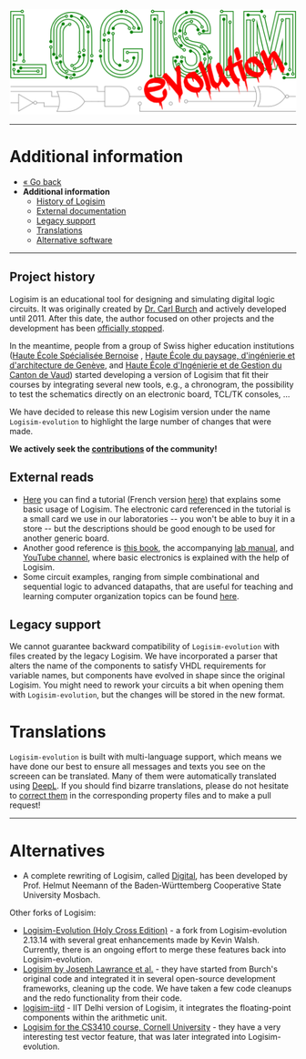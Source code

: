 [![Logisim-evolution](../artwork/logisim-evolution-logo.svg)](https://github.com/logisim-evolution/logisim-evolution)

---

# Additional information #

* [« Go back](../README.md)
* **Additional information**
  * [History of Logisim](#project-history)
  * [External documentation](#external-reads)
  * [Legacy support](#legacy-support)
  * [Translations](#translations)
  * [Alternative software](#alternatives)

---

## Project history ##

Logisim is an educational tool for designing and simulating digital logic circuits. It was originally created
by [Dr. Carl Burch](http://www.cburch.com/logisim/) and actively developed until 2011. After this date, the author focused on other
projects and the development has been [officially stopped](http://www.cburch.com/logisim/retire-note.html).

In the meantime, people from a group of Swiss higher education institutions ([Haute École Spécialisée Bernoise](http://www.bfh.ch)
, [Haute École du paysage, d'ingénierie et d'architecture de Genève](http://hepia.hesge.ch),
and [Haute École d'Ingénierie et de Gestion du Canton de Vaud](http://www.heig-vd.ch)) started developing a version of Logisim that
fit their courses by integrating several new tools, e.g., a chronogram, the possibility to test the schematics directly on an
electronic board, TCL/TK consoles, …

We have decided to release this new Logisim version under the name `Logisim-evolution` to highlight the large number of changes that
were made.

**We actively seek the [contributions](developers.md#how-to-contribute) of the community!**

## External reads ##

* [Here](http://reds-data.heig-vd.ch/logisim-evolution/IntroToLogisimEnglish.pdf) you can find a tutorial (French
  version [here](http://reds-data.heig-vd.ch/logisim-evolution/tutoLogisim.pdf)) that explains some basic usage of Logisim. The
  electronic card referenced in the tutorial is a small card we use in our laboratories -- you won't be able to buy it in a store --
  but the descriptions should be good enough to be used for another generic board.
* Another good reference is [this book](https://github.com/grself/CIS221_Text/raw/master/dl.pdf), the
  accompanying [lab manual](https://github.com/grself/CIS221_Lab_Manual/raw/master/dl_lab.pdf),
  and [YouTube channel](http://bit.ly/2KLMcoc), where basic electronics is explained with the help of Logisim.
* Some circuit examples, ranging from simple combinational and sequential logic to advanced datapaths, that are useful for teaching
  and learning computer organization topics can be found [here](https://github.com/mkayaalp/computer-organization-logisim).

## Legacy support ##

We cannot guarantee backward compatibility of `Logisim-evolution` with files created by the legacy Logisim. We have incorporated a
parser that alters the name of the components to satisfy VHDL requirements for variable names, but components have evolved in shape
since the original Logisim. You might need to rework your circuits a bit when opening them with `Logisim-evolution`, but the changes
will be stored in the new format.

# Translations #

`Logisim-evolution` is built with multi-language support, which means we have done our best to ensure all messages and texts you see on the
screeen can be translated. Many of them were automatically translated using [DeepL](https://www.deepl.com/). If you should find
bizarre translations, please do not hesitate to [correct them](docs/developers.md) in the corresponding property files and to make a pull request!

---

# Alternatives #

* A complete rewriting of Logisim, called [Digital](https://github.com/hneemann/Digital), has been developed by Prof. Helmut Neemann
  of the Baden-Württemberg Cooperative State University Mosbach.

Other forks of Logisim:

* [Logisim-Evolution (Holy Cross Edition)](https://github.com/kevinawalsh/logisim-evolution) - a fork from Logisim-evolution 2.13.14
  with several great enhancements made by Kevin Walsh. Currently, there is an ongoing effort to merge these features back into
  Logisim-evolution.
* [Logisim by Joseph Lawrance et al.](https://github.com/lawrancej/logisim) - they have started from Burch's original code and
  integrated it in several open-source development frameworks, cleaning up the code. We have taken a few code cleanups and the redo
  functionality from their code.
* [logisim-iitd](https://code.google.com/p/logisim-iitd) - IIT Delhi version of Logisim, it integrates the floating-point components
  within the arithmetic unit.
* [Logisim for the CS3410 course, Cornell University](http://www.cs.cornell.edu/courses/cs3410/2015sp/) - they have a very
  interesting test vector feature, that was later integrated into Logisim-evolution.

